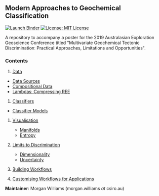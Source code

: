 ## Modern Approaches to Geochemical Classification

<a href="https://mybinder.org/v2/gh/morganjwilliams/aegc2019/develop?urlpath=lab/tree/aegc2019/notebooks" ><img src="https://mybinder.org/badge_logo.svg" alt="Launch Binder"></a>
<a href="https://github.com/morganjwilliams/pyrolite/blob/master/LICENSE" ><img src="https://img.shields.io/badge/License-MIT-blue.svg" alt="License: MIT License"></a>

A repository to accompany a poster for the 2019 Australasian Exploration Geoscience
Conference titled
"Multivariate Geochemical Tectonic Discrimination:
Practical Approaches, Limitations and Opportunities".



### Contents

1. [Data](https://mybinder.org/v2/gh/morganjwilliams/aegc2019/develop?urlpath=nteract/tree/aegc2019/notebooks/data)
  * [Data Sources](https://mybinder.org/v2/gh/morganjwilliams/aegc2019/develop?urlpath=nteract/tree/aegc2019/notebooks/data/Sources.ipynb)
  * [Compositional Data](https://mybinder.org/v2/gh/morganjwilliams/aegc2019/develop?urlpath=nteract/tree/aegc2019/notebooks/data/CompositionalData.ipynb)
  * [Lambdas: Compressing REE](https://mybinder.org/v2/gh/morganjwilliams/aegc2019/develop?urlpath=nteract/tree/aegc2019/notebooks/data/CompositionalData.ipynb)

1. [Classifiers](https://mybinder.org/v2/gh/morganjwilliams/aegc2019/develop?urlpath=nteract/tree/aegc2019/notebooks/classifiers)
  * [Classifier Models](https://mybinder.org/v2/gh/morganjwilliams/aegc2019/develop?urlpath=nteract/tree/aegc2019/notebooks/classifiers/ClassifierModels.ipynb)

1. [Visualisation](https://mybinder.org/v2/gh/morganjwilliams/aegc2019/develop?urlpath=nteract/tree/aegc2019/notebooks/vis)
    * [Manifolds](https://mybinder.org/v2/gh/morganjwilliams/aegc2019/develop?urlpath=nteract/tree/aegc2019/notebooks/vis/Manifolds.ipynb)
    * [Entropy](https://mybinder.org/v2/gh/morganjwilliams/aegc2019/develop?urlpath=nteract/tree/aegc2019/notebooks/vis/Entropy.ipynb)

1. [Limits to Discrimination](https://mybinder.org/v2/gh/morganjwilliams/aegc2019/develop?urlpath=nteract/tree/aegc2019/notebooks/limits)
    * [Dimensionality](https://mybinder.org/v2/gh/morganjwilliams/aegc2019/develop?urlpath=nteract/tree/aegc2019/notebooks/vis/Dimensionality.ipynb)
    * [Uncertainty](https://mybinder.org/v2/gh/morganjwilliams/aegc2019/develop?urlpath=nteract/tree/aegc2019/notebooks/vis/Uncertainty.ipynb)

1. [Building Workflows](https://mybinder.org/v2/gh/morganjwilliams/aegc2019/develop?urlpath=nteract/tree/aegc2019/notebooks/Workflow.ipynb)

1. [Customising Workflows for Applications](https://mybinder.org/v2/gh/morganjwilliams/aegc2019/develop?urlpath=nteract/tree/aegc2019/notebooks/CustomApplications.ipynb)


**Maintainer**: Morgan Williams (morgan.williams _at_ csiro.au)
